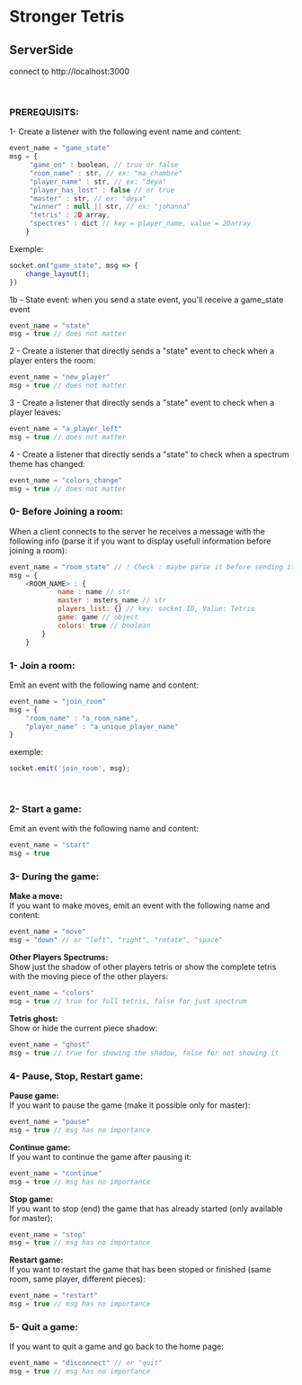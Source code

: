 # Stronger Tetris

## ServerSide
connect to http://localhost:3000

</br>

### PREREQUISITS:
1- Create a listener with the following event name and content:
```javascript
event_name = "game_state"
msg = {
     "game_on" : boolean, // true or false
     "room_name" : str, // ex: "ma_chambre"
     "player_name" : str, // ex: "deya"
	 "player_has_lost" : false // or true
     "master" : str, // ex: "deya"
     "winner" : null || str, // ex: "johanna"
     "tetris" : 2D array,
     "spectres" : dict // key = player_name, value = 2Darray
    }
```
Exemple:
```javascript
socket.on("game_state", msg => {
	change_layout();
})
```
1b - State event:
when you send a state event, you'll receive a game_state event
```javascript
event_name = "state"
msg = true // does not matter
```
2 - Create a listener that directly sends a "state" event to check when a player enters the room:
```javascript
event_name = "new_player"
msg = true // does not matter
```
3 - Create a listener that directly sends a "state" event to check when a player leaves:
```javascript
event_name = "a_player_left"
msg = true // does not matter
```
4 - Create a listener that directly sends a "state" to check when a spectrum theme has changed:
```javascript
event_name = "colors_change"
msg = true // does not matter
```
### 0- Before Joining a room:
When a client connects to the server he receives a message with the following info (parse it if you want to display usefull information before joining a room):
```javascript
event_name = "room_state" // ! Check : maybe parse it before sending it
msg = {
    <ROOM_NAME> : {
			name : name // str
			master : msters_name // str
			players_list: {} // key: socket ID, Value: Tetris
			game: game // object
			colors: true // boolean
		}  
    }

```


### 1- Join a room:
Emit an event with the following name and content:
```javascript
event_name = "join_room"
msg = {
	"room_name" : "a_room_name",
	"player_name" : "a_unique_player_name"
}
```
exemple:
```javascript
socket.emit('join_room', msg);
```
</br>

### 2- Start a game:
Emit an event with the following name and content:
```javascript
event_name = "start"
msg = true
```

### 3- During the game:
**Make a move:**</br>
If you want to make moves, emit an event with the following name and content:
```javascript
event_name = "move"
msg = "down" // or "left", "right", "rotate", "space"
```
**Other Players Spectrums:**</br>
Show just the shadow of other players tetris or show the complete tetris with the moving piece of the other players:
```javascript
event_name = "colors"
msg = true // true for full tetris, false for just spectrum
```
**Tetris ghost:**</br>
Show or hide the current piece shadow:
```javascript
event_name = "ghost"
msg = true // true for showing the shadow, false for not showing it
```

### 4- Pause, Stop, Restart game:
**Pause game:**</br>
If you want to pause the game (make it possible only for master):
```javascript
event_name = "pause"
msg = true // msg has no importance
```
**Continue game:**</br>
If you want to continue the game after pausing it:
```javascript
event_name = "continue"
msg = true // msg has no importance
```
**Stop game:**</br>
If you want to stop (end) the game that has already started (only available for master):
```javascript
event_name = "stop"
msg = true // msg has no importance
```
**Restart game:**</br>
If you want to restart the game that has been stoped or finished (same room, same player, different pieces):
```javascript
event_name = "restart"
msg = true // msg has no importance
```

### 5- Quit a game:
If you want to quit a game and go back to the home page:
```javascript
event_name = "disconnect" // or "quit"
msg = true // msg has no importance
```